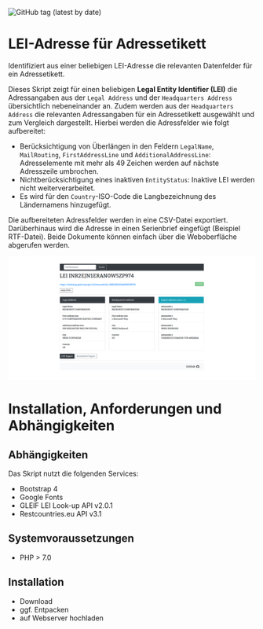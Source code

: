 ![GitHub tag (latest by date)](https://img.shields.io/github/v/tag/DamianMalik/LEI)


# LEI-Adresse für Adressetikett

Identifiziert aus einer beliebigen LEI-Adresse die relevanten Datenfelder für ein Adressetikett. 

Dieses Skript zeigt für einen beliebigen **Legal Entity Identifier (LEI)** die Adressangaben aus der `Legal Address` und der `Headquarters Address` übersichtlich nebeneinander an. Zudem werden aus der `Headquarters Address` die relevanten Adressangaben für ein Adressetikett ausgewählt und zum Vergleich dargestellt. Hierbei  werden die Adressfelder  wie folgt aufbereitet: 
* Berücksichtigung von Überlängen in den Feldern `LegalName`, `MailRouting`, `FirstAddressLine` und `AdditionalAddressLine`: Adresselemente mit mehr als 49 Zeichen werden auf nächste Adresszeile umbrochen.  
* Nichtberücksichtigung eines inaktiven `EntityStatus`: Inaktive LEI werden nicht weiterverarbeitet. 
* Es wird für den `Country`-ISO-Code die Langbezeichnung des Ländernamens hinzugefügt. 

Die aufbereiteten Adressfelder werden in eine CSV-Datei exportiert. Darüberhinaus wird die  Adresse in einen Serienbrief eingefügt (Beispiel RTF-Datei). Beide Dokumente können einfach über die Weboberfläche abgerufen werden. 

![Beispiel Darstellung:](https://raw.githubusercontent.com/DamianMalik/LEI/master/LEI-Screenshot.png)

# Installation, Anforderungen und Abhängigkeiten

## Abhängigkeiten
Das Skript nutzt die folgenden Services: 
+ Bootstrap 4 
+ Google Fonts 
+ GLEIF LEI Look-up API v2.0.1
+ Restcountries.eu API v3.1

## Systemvoraussetzungen
+ PHP > 7.0 

## Installation
+ Download 
+ ggf. Entpacken
+ auf Webserver hochladen


